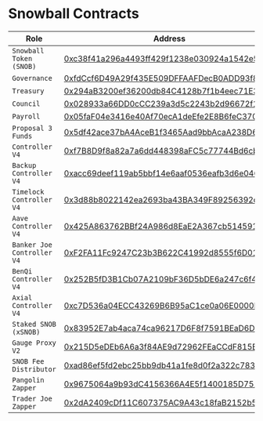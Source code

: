 # Snowball Contracts

| Role                       | Address                                                                                                                                            |
| -------------------------- | -------------------------------------------------------------------------------------------------------------------------------------------------- |
| `Snowball Token (SNOB)`    | [0xc38f41a296a4493ff429f1238e030924a1542e50](https://snowtrace.io/address/0xC38f41A296A4493Ff429F1238e030924A1542e50) |
| `Governance`               | [0xfdCcf6D49A29f435E509DFFAAFDecB0ADD93f8C0](https://snowtrace.io/address/0xfdCcf6D49A29f435E509DFFAAFDecB0ADD93f8C0) |
| `Treasury`                 | [0x294aB3200ef36200db84C4128b7f1b4eec71E38a](https://snowtrace.io/address/0x294aB3200ef36200db84C4128b7f1b4eec71E38a) |
| `Council`                  | [0x028933a66DD0cCC239a3d5c2243b2d96672f11F5](https://snowtrace.io/address/0x028933a66DD0cCC239a3d5c2243b2d96672f11F5) |
| `Payroll`                  | [0x05faF04e3416e40Af70ecA1deEfe2E8B6feC3703](https://snowtrace.io/address/0x05faF04e3416e40Af70ecA1deEfe2E8B6feC3703) |
| `Proposal 3 Funds`         | [0x5df42ace37bA4AceB1f3465Aad9bbAcaA238D652](https://snowtrace.io/address/0x5df42ace37bA4AceB1f3465Aad9bbAcaA238D652) |
| `Controller V4`            | [0xf7B8D9f8a82a7a6dd448398aFC5c77744Bd6cb85](https://snowtrace.io/address/0xf7B8D9f8a82a7a6dd448398aFC5c77744Bd6cb85) |
| `Backup Controller V4`     | [0xacc69deef119ab5bbf14e6aaf0536eafb3d6e046](https://snowtrace.io/address/0xacc69deef119ab5bbf14e6aaf0536eafb3d6e046) |
| `Timelock Controller V4`   | [0x3d88b8022142ea2693ba43BA349F89256392d59b](https://snowtrace.io/address/0x3d88b8022142ea2693ba43BA349F89256392d59b) |
| `Aave Controller V4`       | [0x425A863762BBf24A986d8EaE2A367cb514591C6F](https://snowtrace.io/address/0x425A863762BBf24A986d8EaE2A367cb514591C6F) |
| `Banker Joe Controller V4` | [0xF2FA11Fc9247C23b3B622C41992d8555f6D01D8f](https://snowtrace.io/address/0xF2FA11Fc9247C23b3B622C41992d8555f6D01D8f) |
| `BenQi Controller V4`      | [0x252B5fD3B1Cb07A2109bF36D5bDE6a247c6f4B59](https://snowtrace.io/address/0x252B5fD3B1Cb07A2109bF36D5bDE6a247c6f4B59) |
| `Axial Controller V4`      | [0xc7D536a04ECC43269B6B95aC1ce0a06E0000D095](https://snowtrace.io/address/0xc7D536a04ECC43269B6B95aC1ce0a06E0000D095) |
| `Staked SNOB (xSNOB)`      | [0x83952E7ab4aca74ca96217D6F8f7591BEaD6D64E](https://snowtrace.io/address/0x83952E7ab4aca74ca96217D6F8f7591BEaD6D64E) |
| `Gauge Proxy V2`           | [0x215D5eDEb6A6a3f84AE9d72962FEaCCdF815BF27](https://snowtrace.io/address/0x215D5eDEb6A6a3f84AE9d72962FEaCCdF815BF27) |
| `SNOB Fee Distributor`     | [0xad86ef5fd2ebc25bb9db41a1fe8d0f2a322c7839](https://snowtrace.io/address/0xad86ef5fd2ebc25bb9db41a1fe8d0f2a322c7839) |
| `Pangolin Zapper`          | [0x9675064a9b93dC4156366A4E5f1400185D751375](https://snowtrace.io/address/0x9675064a9b93dC4156366A4E5f1400185D751375) |
| `Trader Joe Zapper`        | [0x2dA2409cDf11C607375AC9A43c18faB2152b5884](https://snowtrace.io/address/0x2dA2409cDf11C607375AC9A43c18faB2152b5884) |
